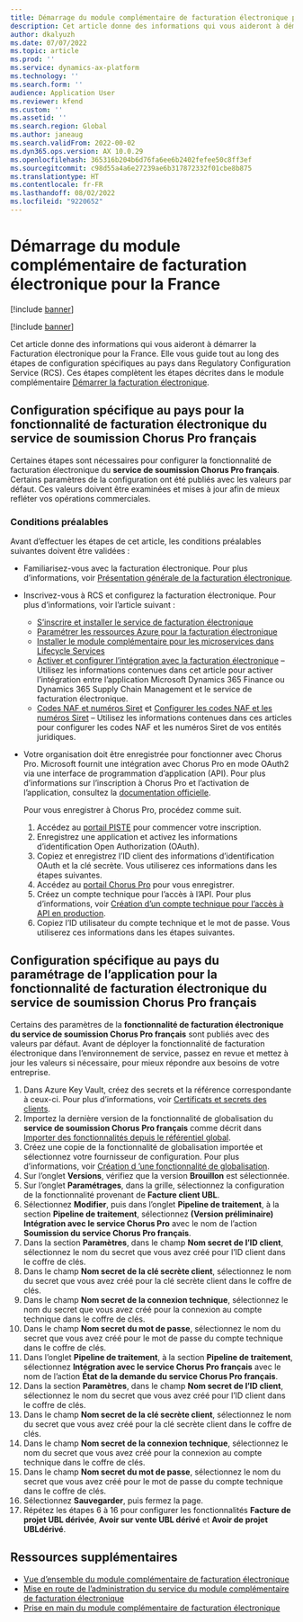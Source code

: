 ```yaml
---
title: Démarrage du module complémentaire de facturation électronique pour la France
description: Cet article donne des informations qui vous aideront à démarrer le module complémentaire de facturation électronique pour la France.
author: dkalyuzh
ms.date: 07/07/2022
ms.topic: article
ms.prod: ''
ms.service: dynamics-ax-platform
ms.technology: ''
ms.search.form: ''
audience: Application User
ms.reviewer: kfend
ms.custom: ''
ms.assetid: ''
ms.search.region: Global
ms.author: janeaug
ms.search.validFrom: 2022-00-02
ms.dyn365.ops.version: AX 10.0.29
ms.openlocfilehash: 365316b204b6d76fa6ee6b2402fefee50c8ff3ef
ms.sourcegitcommit: c98d55a4a6e27239ae6b317872332f01cbe8b875
ms.translationtype: HT
ms.contentlocale: fr-FR
ms.lasthandoff: 08/02/2022
ms.locfileid: "9220652"
---
```

# <a name="get-started-with-the-electronic-invoicing-add-on-for-france"></a>Démarrage du module complémentaire de facturation électronique pour la France

[!include [banner](../includes/banner.md)]

[!include [banner](../includes/preview-banner.md)]

Cet article donne des informations qui vous aideront à démarrer la Facturation électronique pour la France. Elle vous guide tout au long des étapes de configuration spécifiques au pays dans Regulatory Configuration Service (RCS). Ces étapes complètent les étapes décrites dans le module complémentaire [Démarrer la facturation électronique](e-invoicing-get-started.md).

## <a name="country-specific-configuration-for-french-chorus-pro-submission-fr-electronic-invoicing-feature"></a>Configuration spécifique au pays pour la fonctionnalité de facturation électronique du service de soumission Chorus Pro français

Certaines étapes sont nécessaires pour configurer la fonctionnalité de facturation électronique du **service de soumission Chorus Pro français**. Certains paramètres de la configuration ont été publiés avec les valeurs par défaut. Ces valeurs doivent être examinées et mises à jour afin de mieux refléter vos opérations commerciales.

### <a name="prerequisites"></a>Conditions préalables

Avant d’effectuer les étapes de cet article, les conditions préalables suivantes doivent être validées :

- Familiarisez-vous avec la facturation électronique. Pour plus d’informations, voir [Présentation générale de la facturation électronique](e-invoicing-service-overview.md).
- Inscrivez-vous à RCS et configurez la facturation électronique. Pour plus d’informations, voir l’article suivant :

    - [S’inscrire et installer le service de facturation électronique](e-invoicing-sign-up-install.md)
    - [Paramétrer les ressources Azure pour la facturation électronique](e-invoicing-set-up-azure-resources.md)
    - [Installer le module complémentaire pour les microservices dans Lifecycle Services](e-invoicing-install-add-in-microservices-lcs.md)
    - [Activer et configurer l’intégration avec la facturation électronique](e-invoicing-activate-setup-integration.md) – Utilisez les informations contenues dans cet article pour activer l’intégration entre l’application Microsoft Dynamics 365 Finance ou Dynamics 365 Supply Chain Management et le service de facturation électronique.
    - [Codes NAF et numéros Siret](emea-fra-naf-codes-siret-numbers.md) et [Configurer les codes NAF et les numéros Siret](tasks/fr-00003-naf-codes-siret-numbers.md) – Utilisez les informations contenues dans ces articles pour configurer les codes NAF et les numéros Siret de vos entités juridiques. 

- Votre organisation doit être enregistrée pour fonctionner avec Chorus Pro. Microsoft fournit une intégration avec Chorus Pro en mode OAuth2 via une interface de programmation d’application (API). Pour plus d’informations sur l’inscription à Chorus Pro et l’activation de l’application, consultez la [documentation officielle](https://communaute.chorus-pro.gouv.fr/documentation/help-for-api-developers-in-oauth2-mode/).

    Pour vous enregistrer à Chorus Pro, procédez comme suit.

    1. Accédez au [portail PISTE](https://piste.gouv.fr/en/component/apiportal/registration) pour commencer votre inscription. 
    2. Enregistrez une application et activez les informations d’identification Open Authorization (OAuth).
    3. Copiez et enregistrez l’ID client des informations d’identification OAuth et la clé secrète. Vous utiliserez ces informations dans les étapes suivantes.
    4. Accédez au [portail Chorus Pro](https://portail.chorus-pro.gouv.fr/aife_csm/?id=aife_enrollment) pour vous enregistrer. 
    5. Créez un compte technique pour l’accès à l’API. Pour plus d’informations, voir [Création d’un compte technique pour l’accès à API en production](https://communaute.chorus-pro.gouv.fr/documentation/creation-of-a-technical-account-for-an-api-access-in-production/).
    6. Copiez l’ID utilisateur du compte technique et le mot de passe. Vous utiliserez ces informations dans les étapes suivantes.

## <a name="country-specific-configuration-of-the-application-setup-for-the-french-chorus-pro-submission-fr-electronic-invoicing-feature"></a>Configuration spécifique au pays du paramétrage de l’application pour la fonctionnalité de facturation électronique du service de soumission Chorus Pro français

Certains des paramètres de la **fonctionnalité de facturation électronique du service de soumission Chorus Pro français** sont publiés avec des valeurs par défaut. Avant de déployer la fonctionnalité de facturation électronique dans l’environnement de service, passez en revue et mettez à jour les valeurs si nécessaire, pour mieux répondre aux besoins de votre entreprise.

1. Dans Azure Key Vault, créez des secrets et la référence correspondante à ceux-ci. Pour plus d’informations, voir [Certificats et secrets des clients](e-invoicing-customer-certificates-secrets.md).
2. Importez la dernière version de la fonctionnalité de globalisation du **service de soumission Chorus Pro français** comme décrit dans [Importer des fonctionnalités depuis le référentiel global](e-invoicing-import-feature-global-repository.md).
3. Créez une copie de la fonctionnalité de globalisation importée et sélectionnez votre fournisseur de configuration. Pour plus d’informations, voir [Création d ’une fonctionnalité de globalisation](e-invoicing-create-new-globalization-feature.md).
4. Sur l’onglet **Versions**, vérifiez que la version **Brouillon** est sélectionnée.
5. Sur l’onglet **Paramétrages**, dans la grille, sélectionnez la configuration de la fonctionnalité provenant de **Facture client UBL**.
6. Sélectionnez **Modifier**, puis dans l’onglet **Pipeline de traitement**, à la section **Pipeline de traitement**, sélectionnez **(Version préliminaire) Intégration avec le service Chorus Pro** avec le nom de l’action **Soumission du service Chorus Pro français**.
7. Dans la section **Paramètres**, dans le champ **Nom secret de l’ID client**, sélectionnez le nom du secret que vous avez créé pour l’ID client dans le coffre de clés.
8. Dans le champ **Nom secret de la clé secrète client**, sélectionnez le nom du secret que vous avez créé pour la clé secrète client dans le coffre de clés.
9. Dans le champ **Nom secret de la connexion technique**, sélectionnez le nom du secret que vous avez créé pour la connexion au compte technique dans le coffre de clés.
10. Dans le champ **Nom secret du mot de passe**, sélectionnez le nom du secret que vous avez créé pour le mot de passe du compte technique dans le coffre de clés.
11. Dans l’onglet **Pipeline de traitement**, à la section **Pipeline de traitement**, sélectionnez **Intégration avec le service Chorus Pro français** avec le nom de l’action **État de la demande du service Chorus Pro français**.
12. Dans la section **Paramètres**, dans le champ **Nom secret de l’ID client**, sélectionnez le nom du secret que vous avez créé pour l’ID client dans le coffre de clés.
13. Dans le champ **Nom secret de la clé secrète client**, sélectionnez le nom du secret que vous avez créé pour la clé secrète client dans le coffre de clés.
14. Dans le champ **Nom secret de la connexion technique**, sélectionnez le nom du secret que vous avez créé pour la connexion au compte technique dans le coffre de clés.
15. Dans le champ **Nom secret du mot de passe**, sélectionnez le nom du secret que vous avez créé pour le mot de passe du compte technique dans le coffre de clés.
16. Sélectionnez **Sauvegarder**, puis fermez la page.
17. Répétez les étapes 6 à 16 pour configurer les fonctionnalités **Facture de projet UBL dérivée**, **Avoir sur vente UBL dérivé** et **Avoir de projet UBLdérivé**.

## <a name="additional-resources"></a>Ressources supplémentaires

- [Vue d’ensemble du module complémentaire de facturation électronique](e-invoicing-service-overview.md)
- [Mise en route de l’administration du service du module complémentaire de facturation électronique](e-invoicing-get-started-service-administration.md)
- [Prise en main du module complémentaire de facturation électronique](e-invoicing-get-started.md)
